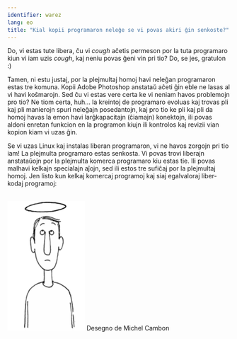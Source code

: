 ```yaml
---
identifier: warez
lang: eo
title: "Kial kopii programaron neleĝe se vi povas akiri ĝin senkoste?"
---
```


Do, vi estas tute libera, ĉu vi *cough* aĉetis permeson por la tuta programaro kiun vi iam uzis *cough*, kaj neniu povas ĝeni vin pri tio? Do, se jes, gratulon :)

Tamen, ni estu justaj, por la plejmultaj homoj havi neleĝan programaron estas tre komuna. Kopii Adobe Photoshop anstataŭ aĉeti ĝin eble ne lasas al vi havi koŝmarojn. Sed ĉu vi estas vere certa ke vi neniam havos problemojn pro tio? Ne tiom certa, huh... la kreintoj de programaro evoluas kaj trovas pli kaj pli manierojn spuri neleĝajn posedantojn, kaj pro tio ke pli kaj pli da homoj havas la emon havi larĝkapacitajn (ĉiamajn) konektojn, ili povas aldoni enretan funkcion en la programon kiujn ili kontrolos kaj revizii vian kopion kiam vi uzas ĝin.

Se vi uzas Linux kaj instalas liberan programaron, vi ne havos zorgojn pri tio iam! La plejmulta programaro estas senkosta. Vi povas trovi liberajn anstataŭojn por la plejmulta komerca programaro kiu estas tie. Ili povas malhavi kelkajn specialajn aĵojn, sed ili estos tre sufiĉaj por la plejmultaj homoj. Jen listo kun kelkaj komercaj programoj kaj siaj egalvaloraj liber-kodaj programoj:

<?php

table_parser ("Yes", "No", "Commercial", "Open source", "Exists on 
Windows?");


<br /><br>

<img src="/img/warez.png" />

Desegno de <a href="http://michel.cambon.free.fr/ampere/salle1bis.htm"></a>Michel Cambon




